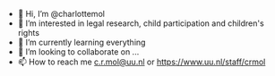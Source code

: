 - 👋 Hi, I’m @charlottemol
- 👀 I’m interested in legal research, child participation and children's rights
- 🌱 I’m currently learning everything
- 💞️ I’m looking to collaborate on ...
- 📫 How to reach me c.r.mol@uu.nl or https://www.uu.nl/staff/crmol 

<!---
charlottemol/charlottemol is a ✨ special ✨ repository because its `README.md` (this file) appears on your GitHub profile.
You can click the Preview link to take a look at your changes.
--->
